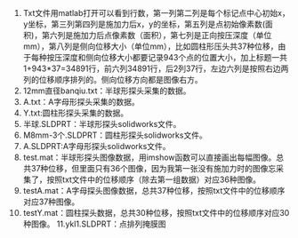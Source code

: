   1.  Txt文件用matlab打开可以看到行数，第一列第二列是每个标记点中心初始x，y坐标，第三列第四列是施加力后x，y的坐标，第五列是点初始像素数(面积)，第六列是施加力后点像素数（面积），第七列是正向按压深度（单位mm），第八列是侧向位移大小（单位mm），比如圆柱形压头共37种位移，由于每种按压深度和侧向位移大小都要记录943个点的位置大小，加上标题一共1+943*37=34891行，前六列34891行，后2列37行，左边六列是按照右边两列的位移顺序排列的。侧向位移方向都是图像右方。
  2.  12mm直径banqiu.txt：半球形探头采集的数据。
  3.  A.txt：A字母形探头采集的数据。
  4.  Y.txt:圆柱形探头采集的数据。
  5.  半球.SLDPRT：半球形探头solidworks文件。
  6.  M8mm-3个.SLDPRT：圆柱形探头solidworks文件。
  7.  A.SLDPRT:A字母形探头solidworks文件。
  8.  test.mat：半球形探头图像数据，用imshow函数可以直接画出每幅图像。总共37种位移，但里面只有36个图像，因为我第一张没有施加力时的图像忘采集了，按照txt文件中的位移顺序（除去第一组数据）对应36种图像。
  9.  testA.mat：A字母探头图像数据，总共37种位移，按照txt文件中的位移顺序对应37种图像。
  10.  testY.mat：圆柱探头数据，总共30种位移，按照txt文件中的位移顺序对应30种图像。
11.ykl1.SLDPRT：点排列掩膜图
